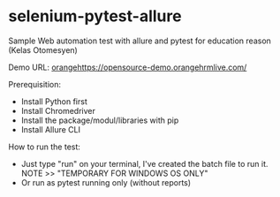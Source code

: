# selenium-pytest-allure
Sample Web automation test with allure and pytest for education reason (Kelas Otomesyen)

Demo URL: [orange](https://opensource-demo.orangehrmlive.com/)https://opensource-demo.orangehrmlive.com/

Prerequisition:
- Install Python first
- Install Chromedriver
- Install the package/modul/libraries with pip
- Install Allure CLI

How to run the test: 
- Just type "run" on your terminal, I've created the batch file to run it. NOTE >> "TEMPORARY FOR WINDOWS OS ONLY"
- Or run as pytest running only (without reports)
